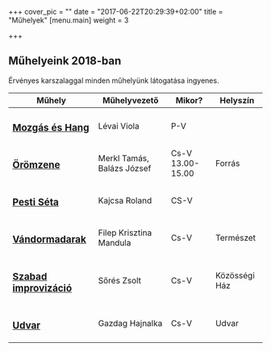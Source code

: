+++
cover_pic = ""
date = "2017-06-22T20:29:39+02:00"
title = "Műhelyek"
[menu.main]
weight = 3

+++
<h2>Műhelyeink 2018-ban</h2>
<p>Érvényes karszalaggal minden műhelyünk látogatása ingyenes.</p>
<table class="table custom-table">
<thead>
<th>Műhely</th>
<th>Műhelyvezető</th>
<th>Mikor?</th>
<th>Helyszín</th>
</thead>
<tbody>
<tr>
<td><h3><a href="/artist/mozgas-es-hang">Mozgás és Hang</a></h3></td>
<td>Lévai Viola</td>
<td>P-V</td>
<td></td>
</tr>
<tr>
<td><h3><a href="/artist/oromzene">Örömzene</a></h3></td>
<td>Merkl Tamás, Balázs József</td>
<td>Cs-V 13.00-15.00</td>
<td>Forrás</td>
</tr>
<tr>
<td><h3><a href="/artist/kajcsa-roland">Pesti Séta</a></h3></td>
<td>Kajcsa Roland</td>
<td>CS-V</td>
<td></td>
</tr>
<tr>
<td><h3><a href="/artist/vandormadarak">Vándormadarak</a></h3></td>
<td>Filep Krisztina Mandula</td>
<td>Cs-V</td>
<td>Természet</td>
</tr>
<tr>
<td><h3><a href="/artist/szabad-improvizacio">Szabad improvizáció</a></h3></td>
<td>Sőrés Zsolt</td>
<td>Cs-V</td>
<td>Közösségi Ház</td>
</tr>
<tr>
<td><h3><a href="/artist/udvar">Udvar</a></h3></td>
<td>Gazdag Hajnalka</td>
<td>Cs-V</td>
<td>Udvar</td>
</tr>
</tbody>
</table>